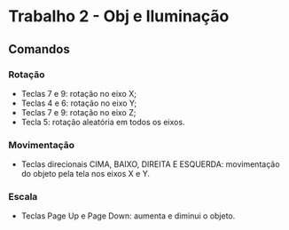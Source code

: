 # Trabalho 2 - Obj e Iluminação

## Comandos

### Rotação
- Teclas 7 e 9: rotação no eixo X;
- Teclas 4 e 6: rotação no eixo Y;
- Teclas 7 e 9: rotação no eixo Z;
- Tecla 5: rotação aleatória em todos os eixos.

### Movimentação
- Teclas direcionais CIMA, BAIXO, DIREITA E ESQUERDA: movimentação do objeto pela tela nos eixos X e Y.

### Escala
- Teclas Page Up e Page Down: aumenta e diminui o objeto.
